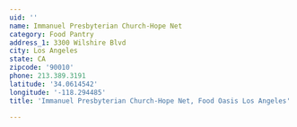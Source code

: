 ```yaml
---
uid: ''
name: Immanuel Presbyterian Church-Hope Net
category: Food Pantry
address_1: 3300 Wilshire Blvd
city: Los Angeles
state: CA
zipcode: '90010'
phone: 213.389.3191
latitude: '34.0614542'
longitude: '-118.294485'
title: 'Immanuel Presbyterian Church-Hope Net, Food Oasis Los Angeles'

---
```

